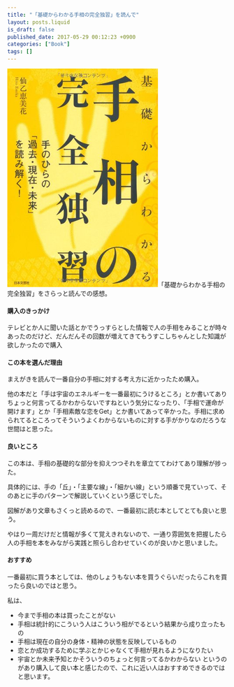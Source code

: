 ```yaml
---
title: "「基礎からわかる手相の完全独習」を読んで"
layout: posts.liquid
is_draft: false
published_date: 2017-05-29 00:12:23 +0900
categories: ["Book"]
tags: []
---
```


 ![](/public/images/2017/09/8a010-1soixmodzbxe5cwr0omuqfq.png)「基礎からわかる手相の完全独習」をさらっと読んでの感想。

#### 購入のきっかけ
テレビとか人に聞いた話とかでうっすらとした情報で人の手相をみることが時々あったのだけど、だんだんその回数が増えてきてもうすこしちゃんとした知識が欲しかったので購入

#### この本を選んだ理由
まえがきを読んで一番自分の手相に対する考え方に近かったため購入。

他の本だと「手は宇宙のエネルギーを一番最初にうけるところ」とか書いてありちょっと何言ってるかわからないですねという気分になったり、「手相で運命が開けます」とか「手相素敵な恋をGet」とか書いてあって辛かった。手相に求められてるところってそういうよくわからないものに対する手がかりなのだろうな世間はと思った。

#### 良いところ
この本は、手相の基礎的な部分を抑えつつそれを章立ててわけてあり理解が捗った。

具体的には、手の「丘」・「主要な線」・「細かい線」という順番で見ていって、そのあとに手のパターンで解説していくという感じでした。

図解があり文章もさくっと読めるので、一番最初に読む本としてとても良いと思う。

やはり一周だけだと情報が多くて覚えきれないので、一通り雰囲気を把握したら人の手相を本をみながら実践と照らし合わせていくのが良いかと思いました。

#### おすすめ
一番最初に買う本としては、他のしょうもない本を買うぐらいだったらこれを買ったら良いのではと思う。

私は、

- 今まで手相の本は買ったことがない
- 手相は統計的にこういう人はこういう相がでるという結果から成り立ったもの
- 手相は現在の自分の身体・精神の状態を反映しているもの
- 恋とか成功するために学ぶとかじゃなくて手相が見れるようになりたい
- 宇宙とか未来予知とかそういうのちょっと何言ってるかわからない
というのがあり購入して良い本と感じたので、これに近い人はおすすめできるのではと思います。



